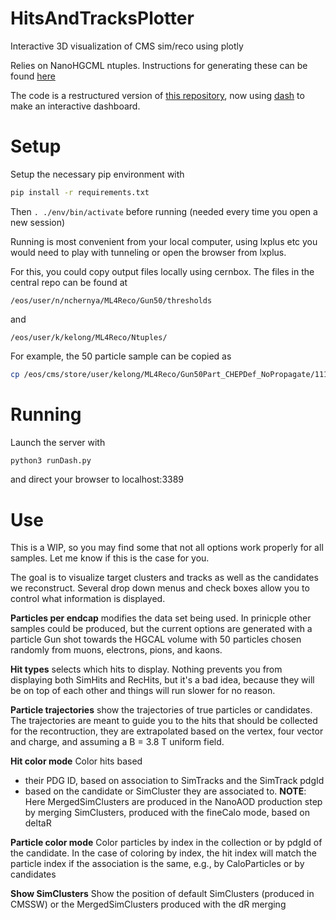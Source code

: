 # HitsAndTracksPlotter
Interactive 3D visualization of CMS sim/reco using plotly

Relies on NanoHGCML ntuples. Instructions for generating these can be found [here](https://github.com/kdlong/production_tests)

The code is a restructured version of [this repository](https://github.com/kdlong/SimClusterVisualization), now using [dash](https://plotly.com/dash/) to make an interactive dashboard.

# Setup
Setup the necessary pip environment with
```bash
pip install -r requirements.txt
```
Then ```. ./env/bin/activate``` before running (needed every time you open a new session)

Running is most convenient from your local computer, using lxplus etc you would need to play with tunneling or open the browser from lxplus. 

For this, you could copy output files locally using cernbox. The files in the central repo can be found at

```/eos/user/n/nchernya/ML4Reco/Gun50/thresholds```

and 

```/eos/user/k/kelong/ML4Reco/Ntuples/```

For example, the 50 particle sample can be copied as

```bash
cp /eos/cms/store/user/kelong/ML4Reco/Gun50Part_CHEPDef_NoPropagate/111_nanoML.root /eos/user/<yourcernbox>/ML4Reco/Ntuples
```

# Running

Launch the server with

```bash
python3 runDash.py
``` 

and direct your browser to localhost:3389

# Use

This is a WIP, so you may find some that not all options work properly for all samples. Let me know if this is the case for you.

The goal is to visualize target clusters and tracks as well as the candidates we reconstruct. Several drop down menus and check boxes allow you to control what information is displayed.

**Particles per endcap** modifies the data set being used. In prinicple other samples could be produced, but the current options are generated with a particle Gun shot towards the HGCAL volume with 50 particles chosen randomly from muons, electrons, pions, and kaons.

**Hit types** selects which hits to display. Nothing prevents you from displaying both SimHits and RecHits, but it's a bad idea, because they will be on top of each other and things will run slower for no reason.

**Particle trajectories** show the trajectories of true particles or candidates. The trajectories are meant to guide you to the hits that should be collected for the recontruction, they are extrapolated based on the vertex, four vector and charge, and assuming a B = 3.8 T uniform field.

**Hit color mode** Color hits based 

* their PDG ID, based on association to SimTracks and the SimTrack pdgId
*  based on the candidate or SimCluster they are associated to. 
**NOTE**: Here MergedSimClusters are produced in the NanoAOD production step by merging SimClusters, produced with the fineCalo mode, based on deltaR

**Particle color mode** Color particles by index in the collection or by pdgId of the candidate. In the case of coloring by index, the hit index will match the particle index if the association is the same, e.g., by CaloParticles or by candidates

**Show SimClusters** Show the position of default SimClusters (produced in CMSSW) or the MergedSimClusters produced with the dR merging
